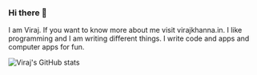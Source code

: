 ### Hi there 👋

I am Viraj. If you want to know more about me visit virajkhanna.in. I like programming and I am writing different things. I write code and apps and computer apps for fun.

![Viraj's GitHub stats](https://github-readme-stats.vercel.app/api?username=virajkhanna&show_icons=true&theme=dark)
